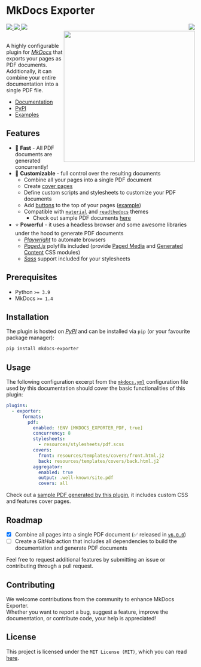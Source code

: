 # MkDocs Exporter
 
<div>
  <a href="https://pypi.org/project/mkdocs-exporter">
    <img src="https://img.shields.io/pypi/v/mkdocs-exporter?color=blue">
  </a>
  <a href="https://pypi.org/project/mkdocs-exporter">
    <img src="https://img.shields.io/pypi/pyversions/mkdocs-exporter?color=blue">
  </a>
  <a href="https://pypi.org/project/mkdocs-exporter">
    <img src="https://img.shields.io/pypi/dm/mkdocs-exporter?color=blue">
  </a>
  <a href="https://github.com/adrienbrignon/mkdocs-exporter/blob/master/LICENSE">
    <img align="right" src="https://img.shields.io/github/license/adrienbrignon/mkdocs-exporter?color=white">
  </a>
</div>
<a href="https://adrienbrignon.github.io/mkdocs-exporter/getting-started/">
  <img src="https://github.com/adrienbrignon/mkdocs-exporter/assets/10183277/85c768f6-fe27-43a1-998c-ac89e926cba1" align="right" width="350">
</a>
<br />

A highly configurable plugin for [*MkDocs*](https://github.com/mkdocs/mkdocs) that exports your pages as PDF documents.  
Additionally, it can combine your entire documentation into a single PDF file.

- [Documentation](https://adrienbrignon.github.io/mkdocs-exporter)
- [PyPI](https://pypi.org/project/mkdocs-exporter)
- [Examples](./examples)

## Features

- 🚀 **Fast** - All PDF documents are generated concurrently!
- 🎨 **Customizable** - full control over the resulting documents
  - Combine all your pages into a single PDF document
  - Create [cover pages](https://adrienbrignon.github.io/mkdocs-exporter/setup/setting-up-documents/#setting-up-cover-pages)
  - Define custom scripts and stylesheets to customize your PDF documents
  - Add [buttons](https://adrienbrignon.github.io/mkdocs-exporter/setup/setting-up-buttons/) to the top of your pages ([example](https://adrienbrignon.github.io/mkdocs-exporter/setup/setting-up-buttons/))
  - Compatible with [`material`](https://github.com/squidfunk/mkdocs-material) and [`readthedocs`](https://www.mkdocs.org/user-guide/choosing-your-theme/#readthedocs) themes
    - Check out sample PDF documents [here](./examples/themes)
- ⭐ **Powerful** - it uses a headless browser and some awesome libraries under the hood to generate PDF documents
  - [*Playwright*](https://github.com/microsoft/playwright-python) to automate browsers
  - [*Paged.js*](https://github.com/pagedjs/pagedjs) polyfills included (provide [Paged Media](https://www.w3.org/TR/css-page-3/) and [Generated Content](https://www.w3.org/TR/css-gcpm-3/) CSS modules)
  - [*Sass*](https://sass-lang.com/) support included for your stylesheets

## Prerequisites

- Python `>= 3.9`
- MkDocs `>= 1.4`

## Installation

The plugin is hosted on [*PyPI*](https://pypi.org/project/mkdocs-exporter/) and can be installed via `pip` (or your favourite package manager):

```bash
pip install mkdocs-exporter
```

## Usage

The following configuration excerpt from the [`mkdocs.yml`](./mkdocs.yml) configuration file used by this documentation should cover the basic functionalities of this plugin:

```yaml
plugins:
  - exporter:
      formats:
        pdf:
          enabled: !ENV [MKDOCS_EXPORTER_PDF, true]
          concurrency: 8
          stylesheets:
            - resources/stylesheets/pdf.scss
          covers:
            front: resources/templates/covers/front.html.j2
            back: resources/templates/covers/back.html.j2
          aggregator:
            enabled: true
            output: .well-known/site.pdf
            covers: all
```

Check out a [sample PDF generated by this plugin](examples/example.pdf), it includes custom CSS and features cover pages.

## Roadmap

- [x] Combine all pages into a single PDF document (✅ released in [`v6.0.0`](https://github.com/adrienbrignon/mkdocs-exporter/releases/tag/v6.0.0))
- [ ] Create a *GitHub* action that includes all dependencies to build the documentation and generate PDF documents

Feel free to request additional features by submitting an issue or contributing through a pull request.

## Contributing

We welcome contributions from the community to enhance MkDocs Exporter.  
Whether you want to report a bug, suggest a feature, improve the documentation, or contribute code, your help is appreciated!

## License

This project is licensed under the `MIT License (MIT)`, which you can read [here](LICENSE).
